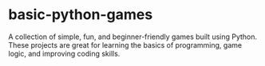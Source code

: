 # basic-python-games
A collection of simple, fun, and beginner-friendly games built using Python. These projects are great for learning the basics of programming, game logic, and improving coding skills.
